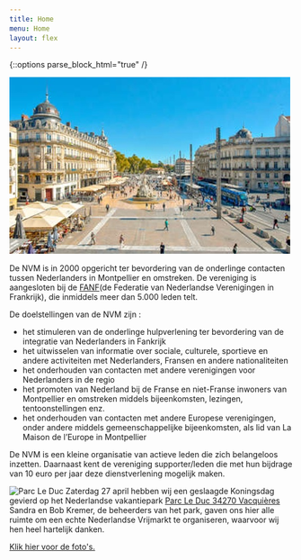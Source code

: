 ```yaml
---
title: Home
menu: Home
layout: flex
---
```


{::options parse_block_html="true" /}

<div class="col2">

![Place de la Comedie](/assets/images/site/Place-de-la-comedie_format_380x270.jpg)

De NVM is in 2000 opgericht ter bevordering van de onderlinge contacten tussen Nederlanders in Montpellier en omstreken. De vereniging is aangesloten bij de [FANF](http://www.fanf.fr)(de Federatie van Nederlandse Verenigingen in Frankrijk), die inmiddels meer dan 5.000 leden telt.

De doelstellingen van de NVM zijn :

- het stimuleren van de onderlinge hulpverlening ter bevordering van de integratie van Nederlanders in Fankrijk
- het uitwisselen van informatie over sociale, culturele, sportieve en andere activiteiten met Nederlanders, Fransen en andere nationaliteiten
- het onderhouden van contacten met andere verenigingen voor Nederlanders in de regio
- het promoten van Nederland bij de Franse en niet-Franse inwoners van Montpellier en omstreken middels bijeenkomsten, lezingen, tentoonstellingen enz.
- het onderhouden van contacten met andere Europese verenigingen, onder andere middels gemeenschappelijke bijeenkomsten, als lid van La Maison de l’Europe in Montpellier

De NVM is een kleine organisatie van actieve leden die zich belangeloos inzetten. Daarnaast kent de vereniging supporter/leden die met hun bijdrage van 10 euro per jaar deze dienstverlening mogelijk maken.

</div>
<div class="col2">

![Parc Le Duc](https://www.nederland34.fr/assets/images/2019-Koningsdag/IMG_7468.jpg)
Zaterdag 27 april hebben wij een geslaagde Koningsdag gevierd op het Nederlandse vakantiepark [Parc Le Duc 34270 Vacquières](http://www.parcleduc.nl)
Sandra en Bob Kremer, de beheerders van het park, gaven ons hier alle ruimte om een echte Nederlandse Vrijmarkt te organiseren, waarvoor wij hen heel hartelijk danken.

[Klik hier voor de foto's.](https://www.nederland34.fr/verslagen/2019-Koningsdag.html)

</div>
